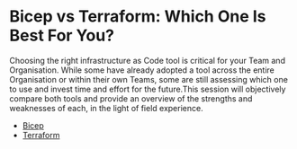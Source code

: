 # Bicep vs Terraform: Which One Is Best For You?

Choosing the right infrastructure as Code tool is critical for your Team and Organisation. While some have already adopted a tool across the entire Organisation or within their own Teams, some are still assessing which one to use and invest time and effort for the future.This session will objectively compare both tools and provide an overview of the strengths and weaknesses of each, in the light of field experience.

* [Bicep](https://learn.microsoft.com/en-us/azure/azure-resource-manager/bicep/overview?tabs=bicep)
* [Terraform](https://developer.hashicorp.com/terraform/intro)

